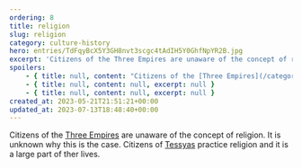 ```yaml
---
ordering: 8
title: religion
slug: religion
category: culture-history
hero: entries/TdFqyBcX5Y3GH8nvt3scgc4tAdIH5Y0GhfNpYR2B.jpg
excerpt: 'Citizens of the Three Empires are unaware of the concept of religion. It is unknown why this is the...'
spoilers:
    - { title: null, content: "Citizens of the [Three Empires](/category/organizations/three-empires) are unaware of the concept of religion. It is unknown why this is the case. Citizens of [Tessyas](/category/planets-cities/tessyas) practice religion and it is a large part of ther lives.\r\n\r\nFrom disparaging comments made by [Kto ti:Mbr](/category/characters/mubarr), it would seem that [Gaians](/category/organizations/visitors) are aware of religion but do not practice it.", excerpt: 'Citizens of the Three Empires are unaware of the concept of religion. It is unknown why this is the...' }
    - { title: null, content: null, excerpt: null }
    - { title: null, content: null, excerpt: null }
created_at: 2023-05-21T21:51:21+00:00
updated_at: 2023-07-13T18:48:40+00:00
---
```

Citizens of the [Three Empires](/category/organizations/three-empires) are unaware of the concept of religion. It is unknown why this is the case. Citizens of [Tessyas](/category/planets-cities/tessyas) practice religion and it is a large part of ther lives.
